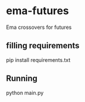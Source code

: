 # ema-futures
Ema crossovers for futures 


## filling requirements 
pip install requirements.txt 


## Running 
python main.py
